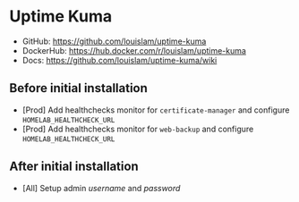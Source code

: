 # Uptime Kuma

- GitHub: <https://github.com/louislam/uptime-kuma>
- DockerHub: <https://hub.docker.com/r/louislam/uptime-kuma>
- Docs: <https://github.com/louislam/uptime-kuma/wiki>

## Before initial installation

- \[Prod\] Add healthchecks monitor for `certificate-manager` and configure `HOMELAB_HEALTHCHECK_URL`
- \[Prod\] Add healthchecks monitor for `web-backup` and configure `HOMELAB_HEALTHCHECK_URL`

## After initial installation

- \[All\] Setup admin _username_ and _password_
